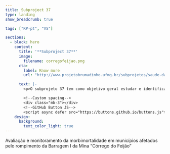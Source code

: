 ```yaml
---
title: Subproject 37
type: landing
show_breadcrumb: true

tags: ["RP-pt", "VS"]

sections:
  - block: hero
    content:
      title: '**Subproject 37**'
      image:
        filename: corregofeijao.png
      cta:
        label: Know more
        url: "http://www.projetobrumadinho.ufmg.br/subprojetos/saude-da-populacao/subprojeto-37"

      text: |-
        <p>O subprojeto 37 tem como objetivo geral estudar e identificar os prováveis ​​impactos à saúde das populações atingidas pelo desastre ambiental do rompimento da barragem Córrego do Feijão, em Brumadinho. O subprojeto descreverá padrões e tendências no perfil epidemiológico de morbidade e mortalidade da população dos municípios atingidos pela ruptura e controlará municípios localizados no seu entorno, a partir da coleta de dados secundários no período de 2010 a 2019. Além disso , o subprojeto avaliará o padrão e a dispersão geográfica da morbimortalidade no período e investigará associações de fatores demográficos, socioeconômicos e ambientais com indicadores de morbimortalidade nos municípios afetados e controle.

        <!--Custom spacing-->
        <div class="mb-3"></div>
        <!--GitHub Button JS-->
        <script async defer src="https://buttons.github.io/buttons.js"></script>        
    design:
      background:
        text_color_light: true
---
```


Avaliação e monitoramento da morbimortalidade em municípios afetados pelo rompimento da Barragem I da Mina “Córrego do Feijão”